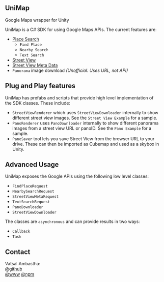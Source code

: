 ## UniMap
Google Maps wrapper for Unity

UniMap is a C# SDK for using Google Maps APIs. The current features are:
- [Place Search](https://developers.google.com/places/web-service/search)
    - `Find Place`
    - `Nearby Search`
    - `Text Search`
- [Street View](https://developers.google.com/maps/documentation/streetview/intro)
- [Street View Meta Data](https://developers.google.com/maps/documentation/streetview/metadata)
- `Panorama` image download _(Unofficial. Uses URL, not API)_

## Plug and Play features
UniMap has prefabs and scripts that provide high level implementation of the SDK classes. These include:
- `StreetViewRenderer` which uses `StreetViewDownloader` internally to show different street view images. See the `Street View Example` for a sample.
- `PanoRenderer` uses `PanoDownloader` internally to show different panorama images from a street view URL or panoID. See the `Pano Example` for a sample.
- `PanoSaver` tool lets you save Street View from the browser URL to your drive. These can then be imported as Cubemap and used as a skybox in Unity.

## Advanced Usage
UniMap exposes the Google APIs using the following low level classes:
- `FindPlaceRequest` 
- `NearbySearchRequest`
- `StreetViewMetaRequest`
- `TextSearchRequest`
- `PanoDownloader`
- `StreetViewDownloader`

The classes are `asynchronous` and can provide results in two ways:
- `Callback`
- `Task`

## Contact
Vatsal Ambastha:  
[@github](https://www.github.com/adrenak)  
[@www](http://www.vatsalambastha.com)
[@npm](https://www.npmjs.com/~adrenak)
